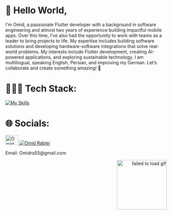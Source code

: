 # 👋 Hello World,
I'm Omid, a passionate Flutter developer with a background in software engineering and almost two years of experience building impactful mobile apps. Over this time, I’ve also had the opportunity to work with teams as a leader to bring projects to life. My expertise includes building software solutions and developing hardware-software integrations that solve real-world problems. My interests include Flutter development, creating AI-powered applications, and exploring sustainable technology. I am multilingual, speaking English, Persian, and improving my German. Let’s collaborate and create something amazing! 🚀

# 👨🏻‍💻 Tech Stack:
[![My Skills](https://skillicons.dev/icons?i=dart,flutter,git,vscode,androidstudio,figma,ai,&perline=5)](https://skillicons.dev)

# 🌐 Socials:
<p>
  <a href="https://www.linkedin.com/in/omidrabiei/" target="blank">
    <img src="https://raw.githubusercontent.com/rahuldkjain/github-profile-readme-generator/master/src/images/icons/Social/linked-in-alt.svg" alt="Omid Rabiei" height="30" width="40" />
  </a>
  <a href="https://t.me/itsomitt" target="blank">
    <img src="https://img.icons8.com/fluency/48/null/telegram-app.png" alt="Omid Rabiei" />
  </a>
</p>
</div>
Email: Omidra55@gmail.com
<P align="right"><img src="https://media0.giphy.com/media/v1.Y2lkPTc5MGI3NjExNnEzbWQ2dHVzaDdkdWJkbTBvM3pqMGdjMzYzd3NvcXRuOG80aTFobSZlcD12MV9pbnRlcm5hbF9naWZfYnlfaWQmY3Q9Zw/rrLt0FcGrDeBq/giphy.gif" height="155" alt="failed to load gif" />

